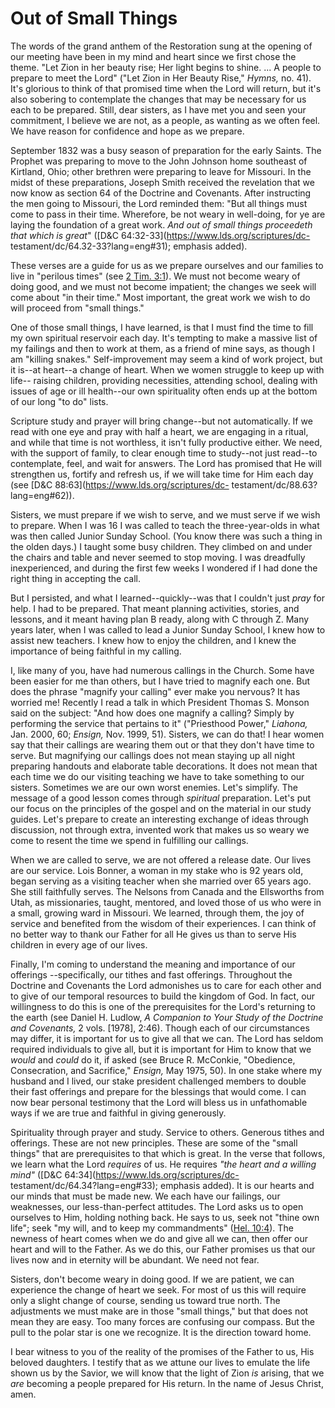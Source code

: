 # Out of Small Things

The words of the grand anthem of the Restoration sung at the opening of our
meeting have been in my mind and heart since we first chose the theme. "Let
Zion in her beauty rise; Her light begins to shine. ... A people to prepare to
meet the Lord" ("Let Zion in Her Beauty Rise," _Hymns,_ no. 41). It's glorious
to think of that promised time when the Lord will return, but it's also
sobering to contemplate the changes that may be necessary for us each to be
prepared. Still, dear sisters, as I have met you and seen your commitment, I
believe we are not, as a people, as wanting as we often feel. We have reason
for confidence and hope as we prepare.

September 1832 was a busy season of preparation for the early Saints. The
Prophet was preparing to move to the John Johnson home southeast of Kirtland,
Ohio; other brethren were preparing to leave for Missouri. In the midst of
these preparations, Joseph Smith received the revelation that we now know as
section 64 of the Doctrine and Covenants. After instructing the men going to
Missouri, the Lord reminded them: "But all things must come to pass in their
time. Wherefore, be not weary in well-doing, for ye are laying the foundation
of a great work. _And out of small things proceedeth that which is great_"
([D&amp;C 64:32-33](https://www.lds.org/scriptures/dc-
testament/dc/64.32-33?lang=eng#31); emphasis added).

These verses are a guide for us as we prepare ourselves and our families to
live in "perilous times" (see [2 Tim.
3:1](https://www.lds.org/scriptures/nt/2-tim/3.1?lang=eng#0)). We must not
become weary of doing good, and we must not become impatient; the changes we
seek will come about "in their time." Most important, the great work we wish
to do will proceed from "small things."

One of those small things, I have learned, is that I must find the time to
fill my own spiritual reservoir each day. It's tempting to make a massive list
of my failings and then to work at them, as a friend of mine says, as though I
am "killing snakes." Self-improvement may seem a kind of work project, but it
is--at heart--a change of heart. When we women struggle to keep up with life--
raising children, providing necessities, attending school, dealing with issues
of age or ill health--our own spirituality often ends up at the bottom of our
long "to do" lists.

Scripture study and prayer will bring change--but not automatically. If we
read with one eye and pray with half a heart, we are engaging in a ritual, and
while that time is not worthless, it isn't fully productive either. We need,
with the support of family, to clear enough time to study--not just read--to
contemplate, feel, and wait for answers. The Lord has promised that He will
strengthen us, fortify and refresh us, if we will take time for Him each day
(see [D&amp;C 88:63](https://www.lds.org/scriptures/dc-
testament/dc/88.63?lang=eng#62)).

Sisters, we must prepare if we wish to serve, and we must serve if we wish to
prepare. When I was 16 I was called to teach the three-year-olds in what was
then called Junior Sunday School. (You know there was such a thing in the
olden days.) I taught some busy children. They climbed on and under the chairs
and table and never seemed to stop moving. I was dreadfully inexperienced, and
during the first few weeks I wondered if I had done the right thing in
accepting the call.

But I persisted, and what I learned--quickly--was that I couldn't just _pray_
for help. I had to be prepared. That meant planning activities, stories, and
lessons, and it meant having plan B ready, along with C through Z. Many years
later, when I was called to lead a Junior Sunday School, I knew how to assist
new teachers. I knew how to enjoy the children, and I knew the importance of
being faithful in my calling.

I, like many of you, have had numerous callings in the Church. Some have been
easier for me than others, but I have tried to magnify each one. But does the
phrase "magnify your calling" ever make you nervous? It has worried me!
Recently I read a talk in which President Thomas S. Monson said on the
subject: "And how does one magnify a calling? Simply by performing the service
that pertains to it" ("Priesthood Power," _Liahona,_ Jan. 2000, 60; _Ensign,_
Nov. 1999, 51). Sisters, we can do that! I hear women say that their callings
are wearing them out or that they don't have time to serve. But magnifying our
callings does not mean staying up all night preparing handouts and elaborate
table decorations. It does not mean that each time we do our visiting teaching
we have to take something to our sisters. Sometimes we are our own worst
enemies. Let's simplify. The message of a good lesson comes through
_spiritual_ preparation. Let's put our focus on the principles of the gospel
and on the material in our study guides. Let's prepare to create an
interesting exchange of ideas through discussion, not through extra, invented
work that makes us so weary we come to resent the time we spend in fulfilling
our callings.

When we are called to serve, we are not offered a release date. Our lives are
our service. Lois Bonner, a woman in my stake who is 92 years old, began
serving as a visiting teacher when she married over 65 years ago. She still
faithfully serves. The Nelsons from Canada and the Ellsworths from Utah, as
missionaries, taught, mentored, and loved those of us who were in a small,
growing ward in Missouri. We learned, through them, the joy of service and
benefited from the wisdom of their experiences. I can think of no better way
to thank our Father for all He gives us than to serve His children in every
age of our lives.

Finally, I'm coming to understand the meaning and importance of our offerings
--specifically, our tithes and fast offerings. Throughout the Doctrine and
Covenants the Lord admonishes us to care for each other and to give of our
temporal resources to build the kingdom of God. In fact, our willingness to do
this is one of the prerequisites for the Lord's returning to the earth (see
Daniel H. Ludlow, _A Companion to Your Study of the Doctrine and Covenants,_ 2
vols. [1978], 2:46). Though each of our circumstances may differ, it is
important for us to give all that we can. The Lord has seldom required
individuals to give all, but it is important for Him to know that we _would_
and _could_ do it, if asked (see Bruce R. McConkie, "Obedience, Consecration,
and Sacrifice," _Ensign,_ May 1975, 50). In one stake where my husband and I
lived, our stake president challenged members to double their fast offerings
and prepare for the blessings that would come. I can now bear personal
testimony that the Lord will bless us in unfathomable ways if we are true and
faithful in giving generously.

Spirituality through prayer and study. Service to others. Generous tithes and
offerings. These are not new principles. These are some of the "small things"
that are prerequisites to that which is great. In the verse that follows, we
learn what the Lord _requires_ of us. He requires _"the heart and a willing
mind"_ ([D&amp;C 64:34](https://www.lds.org/scriptures/dc-
testament/dc/64.34?lang=eng#33); emphasis added). It is our hearts and our
minds that must be made new. We each have our failings, our weaknesses, our
less-than-perfect attitudes. The Lord asks us to open ourselves to Him,
holding nothing back. He says to us, seek not "thine own life"; seek "my will,
and to keep my commandments" ([Hel.
10:4](https://www.lds.org/scriptures/bofm/hel/10.4?lang=eng#3)). The newness
of heart comes when we do and give all we can, then offer our heart and will
to the Father. As we do this, our Father promises us that our lives now and in
eternity will be abundant. We need not fear.

Sisters, don't become weary in doing good. If we are patient, we can
experience the change of heart we seek. For most of us this will require only
a slight change of course, sending us toward true north. The adjustments we
must make are in those "small things," but that does not mean they are easy.
Too many forces are confusing our compass. But the pull to the polar star is
one we recognize. It is the direction toward home.

I bear witness to you of the reality of the promises of the Father to us, His
beloved daughters. I testify that as we attune our lives to emulate the life
shown us by the Savior, we will know that the light of Zion _is_ arising, that
we _are_ becoming a people prepared for His return. In the name of Jesus
Christ, amen.

